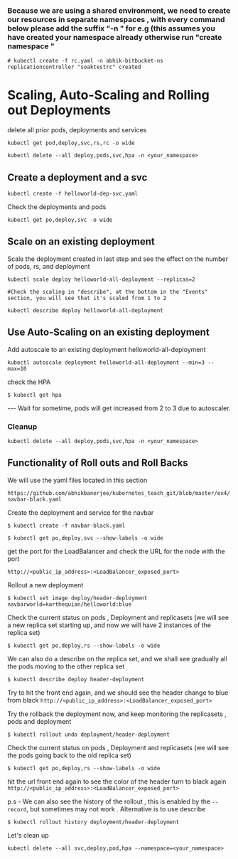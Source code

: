 
### Because we are using a shared environment, we need to create our resources in separate namespaces , with every command below please add the suffix "-n <yourname-bitbucket-ns>" for e.g (this assumes you have created your namespace already otherwise  run "create namespace <yourname-bitbucket-ns>"
```
# kubectl create -f rc.yaml -n abhik-bitbucket-ns
replicationcontroller "soaktestrc" created
```
# Scaling, Auto-Scaling and Rolling out Deployments

delete all prior pods, deployments and services

```
kubectl get pod,deploy,svc,rs,rc -o wide

kubectl delete --all deploy,pods,svc,hpa -n <your_namespace>
```

## Create a deployment and a svc

```
kubectl create -f helloworld-dep-svc.yaml
```

Check the deployments and pods

```
kubectl get po,deploy,svc -o wide
```

## Scale on an existing deployment 

Scale the deployment created in last step and see the effect on the number of pods, rs, and deployment 

```
kubectl scale deploy helloworld-all-deployment --replicas=2

#Check the scaling in "describe", at the bottom in the "Events" section, you will see that it's scaled from 1 to 2

kubectl describe deploy helloworld-all-deployment
```

## Use Auto-Scaling on an existing deployment

Add autoscale to an existing deployment helloworld-all-deployment

```
kubectl autoscale deployment helloworld-all-deployment --min=3 --max=10
```

check the HPA

```
$ kubectl get hpa
```

--- Wait for sometime, pods will get increased from 2 to 3 due to autoscaler.

### Cleanup

```
kubectl delete --all deploy,pods,svc,hpa -n <your_namespace>
```


## Functionality of Roll outs and Roll Backs

We will use the yaml files located in this section 

`https://github.com/abhikbanerjee/kubernetes_teach_git/blob/master/ex4/navbar-black.yaml`

Create the deployment and service for the navbar

```
$ kubectl create -f navbar-black.yaml
```

```
$ kubectl get po,deploy,svc --show-labels -o wide 
```

get the port for the LoadBalancer and check the URL for the node with the port

`http://<public_ip_address>:<LoadBalancer_exposed_port>`

Rollout a new deployment

```
$ kubectl set image deploy/header-deployment navbarworld=karthequian/helloworld:blue
```

Check the current status on pods , Deployment and replicasets (we will see a new replica set starting up, and now we will have 2 instances of the replica set)

```
$ kubectl get po,deploy,rs --show-labels -o wide
```

We can also do a describe on the replica set, and we shall see gradually all the pods moving to the other replica set

```
$ kubectl describe deploy header-deployment
```

Try to hit the front end again, and we should see the header change to blue from black
`http://<public_ip_address>:<LoadBalancer_exposed_port>`

Try the rollback the deployment now, and keep monitoring the replicasets , pods and deployment

```
$ kubectl rollout undo deployment/header-deployment
```

Check the current status on pods , Deployment and replicasets (we will see the pods going back to the old replica set)

```
$ kubectl get po,deploy,rs --show-labels -o wide
```

hit the url front end again to see the color of the header turn to black again
`http://<public_ip_address>:<LoadBalancer_exposed_port>`

p.s - We can also see the history of the rollout , this is enabled by the `--record`, but sometimes may not work . Alternative is to use describe

```
$ kubectl rollout history deployment/header-deployment
```

Let's clean up

```
kubectl delete --all svc,deploy,pod,hpa --namespace=<your_namespace>
```
